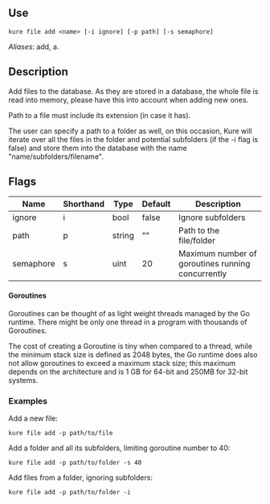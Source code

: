 ## Use

`kure file add <name> [-i ignore] [-p path] [-s semaphore]`

*Aliases*: add, a.

## Description

Add files to the database. As they are stored in a database, the whole file is read into memory, please have this into account when adding new ones.

Path to a file must include its extension (in case it has).

The user can specify a path to a folder as well, on this occasion, Kure will iterate over all the files in the folder and potential subfolders (if the -i flag is false) and store them into the database with the name "name/subfolders/filename".

## Flags 

|  Name     | Shorthand |     Type      |    Default    |                     Description                   |
|-----------|-----------|---------------|---------------|---------------------------------------------------|
| ignore    | i         | bool          | false         | Ignore subfolders                                 | 
| path      | p         | string        | ""            | Path to the file/folder                           |
| semaphore | s         | uint          | 20            | Maximum number of goroutines running concurrently |

#### Goroutines

Goroutines can be thought of as light weight threads managed by the Go runtime. There might be only one thread in a program with thousands of Goroutines.

The cost of creating a Goroutine is tiny when compared to a thread, while the minimum stack size is defined as 2048 bytes, the Go runtime does also not allow goroutines to exceed a maximum stack size; this maximum depends on the architecture and is 1 GB for 64-bit and 250MB for 32-bit systems.

### Examples

Add a new file:
```
kure file add -p path/to/file
```

Add a folder and all its subfolders, limiting goroutine number to 40:
```
kure file add -p path/to/folder -s 40
```

Add files from a folder, ignoring subfolders:
```
kure file add -p path/to/folder -i 
```